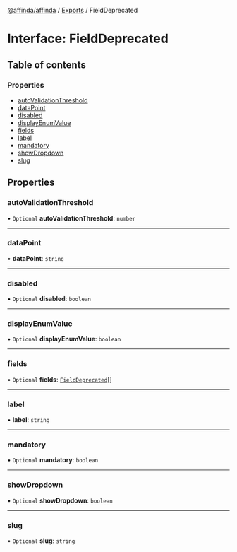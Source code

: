 [@affinda/affinda](../README.md) / [Exports](../modules.md) / FieldDeprecated

# Interface: FieldDeprecated

## Table of contents

### Properties

- [autoValidationThreshold](FieldDeprecated.md#autovalidationthreshold)
- [dataPoint](FieldDeprecated.md#datapoint)
- [disabled](FieldDeprecated.md#disabled)
- [displayEnumValue](FieldDeprecated.md#displayenumvalue)
- [fields](FieldDeprecated.md#fields)
- [label](FieldDeprecated.md#label)
- [mandatory](FieldDeprecated.md#mandatory)
- [showDropdown](FieldDeprecated.md#showdropdown)
- [slug](FieldDeprecated.md#slug)

## Properties

### autoValidationThreshold

• `Optional` **autoValidationThreshold**: `number`

___

### dataPoint

• **dataPoint**: `string`

___

### disabled

• `Optional` **disabled**: `boolean`

___

### displayEnumValue

• `Optional` **displayEnumValue**: `boolean`

___

### fields

• `Optional` **fields**: [`FieldDeprecated`](FieldDeprecated.md)[]

___

### label

• **label**: `string`

___

### mandatory

• `Optional` **mandatory**: `boolean`

___

### showDropdown

• `Optional` **showDropdown**: `boolean`

___

### slug

• `Optional` **slug**: `string`
